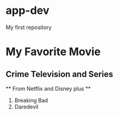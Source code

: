# app-dev
My first repository
# My Favorite Movie
## Crime Television and Series

** From Netflix and Disney plus **
1. Breaking Bad
2. Daredevil

